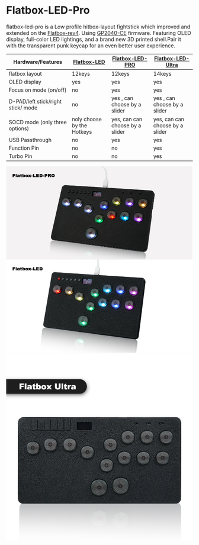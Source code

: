 
# Flatbox-LED-Pro



flatbox-led-pro is a Low profile hitbox-layout fightstick which improved and extended on the [Flatbox-rev4](https://github.com/jfedor2/flatbox.git). Using  [GP2040-CE](https://github.com/OpenStickCommunity/GP2040-CE) firmware. Featuring OLED display, full-color LED lightings, and a brand new 3D printed shell.Pair it with the transparent punk keycap for an even better user experience.

| Hardware/Features |  [Flatbox-LED](https://github.com/Fightingbox/Flatbox-LED.git) | [Flatbox-LED-PRO](https://github.com/Fightingbox/Flatbox-LED-Pro.git) | [Flatbox-LED-Ultra](https://github.com/Fightingbox/Flatbox-Ultra.git)| 
| ----| ---- | ---- | ----|
|flatbox layout | 12keys | 12keys | 14keys |
|OLED display | yes | yes| yes |
|Focus on mode (on/off) | no | yes| yes|
|D-PAD/left stick/right stick/ mode | no | yes , can choose by a slider| yes , can choose by a slider|
|SOCD mode (only three options)| noly choose by the Hotkeys | yes, can can choose by a slider|  yes, can can choose by a slider|
|USB Passthrough| no  | yes | yes |
|Function Pin  | no | no | yes |
|Turbo Pin| no | no | yes


![Flatbox-LED](assets/flatbox-led.jpg)
![Flatbox-LED](assets/flatbox-led-ultra.jpg)